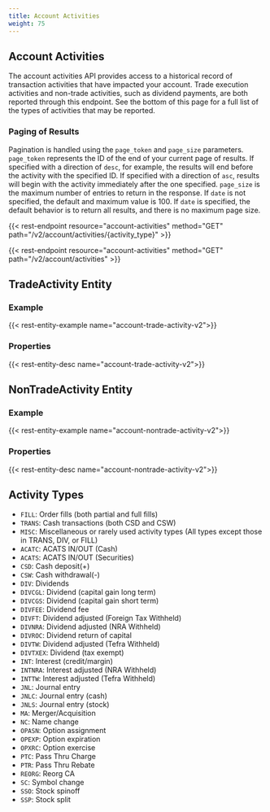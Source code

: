 ```yaml
---
title: Account Activities
weight: 75
---
```


## Account Activities

The account activities API provides access to a historical record of transaction activities that have impacted your account. Trade execution activities and non-trade activities, such as dividend payments, are both reported through this endpoint. See the bottom of this page for a full list of the types of activities that may be reported.

### Paging of Results
Pagination is handled using the `page_token` and `page_size` parameters. `page_token` represents the ID of the end of your current page of results. If specified with a direction of `desc`, for example, the results will end before the activity with the specified ID. If specified with a direction of `asc`, results will begin with the activity immediately after the one specified. `page_size` is the maximum number of entries to return in the response. If `date` is not specified, the default and maximum value is 100. If `date` is specified, the default behavior is to return all results, and there is no maximum page size.

{{< rest-endpoint resource="account-activities" method="GET" path="/v2/account/activities/{activity_type}" >}}

{{< rest-endpoint resource="account-activities" method="GET" path="/v2/account/activities" >}}

## TradeActivity Entity

### Example
{{< rest-entity-example name="account-trade-activity-v2">}}

### Properties
{{< rest-entity-desc name="account-trade-activity-v2">}}

## NonTradeActivity Entity

### Example
{{< rest-entity-example name="account-nontrade-activity-v2">}}

### Properties
{{< rest-entity-desc name="account-nontrade-activity-v2">}}

## Activity Types

* `FILL`: Order fills (both partial and full fills)
* `TRANS`: Cash transactions (both CSD and CSW)
* `MISC`: Miscellaneous or rarely used activity types (All types except those in TRANS, DIV, or FILL)
* `ACATC`: ACATS IN/OUT (Cash)
* `ACATS`: ACATS IN/OUT (Securities)
* `CSD`: Cash deposit(+)
* `CSW`: Cash withdrawal(-)
* `DIV`: Dividends
* `DIVCGL`: Dividend (capital gain long term)
* `DIVCGS`: Dividend (capital gain short term)
* `DIVFEE`: Dividend fee
* `DIVFT`: Dividend adjusted (Foreign Tax Withheld)
* `DIVNRA`: Dividend adjusted (NRA Withheld)
* `DIVROC`: Dividend return of capital
* `DIVTW`: Dividend adjusted (Tefra Withheld)
* `DIVTXEX`: Dividend (tax exempt)
* `INT`: Interest (credit/margin)
* `INTNRA`: Interest adjusted (NRA Withheld)
* `INTTW`: Interest adjusted (Tefra Withheld)
* `JNL`: Journal entry
* `JNLC`: Journal entry (cash)
* `JNLS`: Journal entry (stock)
* `MA`: Merger/Acquisition
* `NC`: Name change
* `OPASN`: Option assignment
* `OPEXP`: Option expiration
* `OPXRC`: Option exercise
* `PTC`: Pass Thru Charge
* `PTR`: Pass Thru Rebate
* `REORG`: Reorg CA
* `SC`: Symbol change
* `SSO`: Stock spinoff
* `SSP`: Stock split
